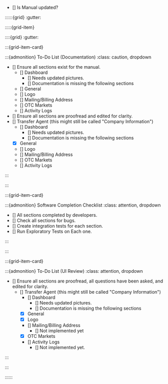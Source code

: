 

- [] Is Manual updated?

::::::{grid} 
:gutter: 

:::::{grid-item}


::::{grid} 
:gutter: 


:::{grid-item-card} 

:::{admonition} To-Do List (Documentation)
:class: caution, dropdown

- [] Ensure all sections exist for the manual.
  - [] Dashboard
    - [] Needs updated pictures.
    - [] Documentation is missing the following sections
  - [] General
  - [] Logo
  - [] Mailing/Billing Address
  - [] OTC Markets
  - [] Activity Logs
- [] Ensure all sections are proofread and edited for clarity.
- [] Transfer Agent (this might still be called "Company Information")
  - [] Dashboard
    - [] Needs updated pictures.
    - [] Documentation is missing the following sections
  - [X] General
  - [] Logo
  - [] Mailing/Billing Address
  - [] OTC Markets
  - [] Activity Logs


:::


:::

:::{grid-item-card} 


:::{admonition} Software Completion Checklist
:class: attention, dropdown

- [] All sections completed by developers.
- [] Check all sections for bugs. 
- [] Create integration tests for each section. 
- [] Run Exploratory Tests on Each one. 

:::

:::

:::{grid-item-card} 

:::{admonition} To-Do List (UI Review)
:class: attention, dropdown

- [] Ensure all sections are proofread, all questions have been asked, and edited for clarity.
  - [] Transfer Agent (this might still be called "Company Information")
    - [] Dashboard
      - [] Needs updated pictures.
      - [] Documentation is missing the following sections
    - [X] General
    - [X] Logo
    - [] Mailing/Billing Address
      - [] Not implemented yet
    - [X] OTC Markets
    - [] Activity Logs
      - [] Not implemented yet.

:::


:::


::::::

